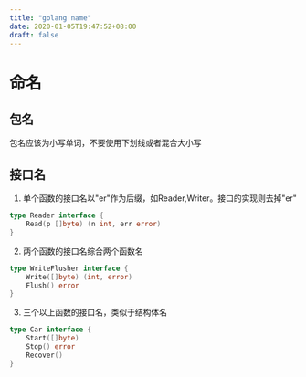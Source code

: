 ```yaml
---
title: "golang name"
date: 2020-01-05T19:47:52+08:00
draft: false
---
```

# 命名
## 包名
包名应该为小写单词，不要使用下划线或者混合大小写
## 接口名
1. 单个函数的接口名以"er"作为后缀，如Reader,Writer。接口的实现则去掉"er"
```go
type Reader interface {
	Read(p []byte) (n int, err error)	
}
```
2. 两个函数的接口名综合两个函数名
```go
type WriteFlusher interface {
	Write([]byte) (int, error)
	Flush() error
}
```
3. 三个以上函数的接口名，类似于结构体名
```go
type Car interface {
	Start([]byte) 
	Stop() error
	Recover()
}
```
